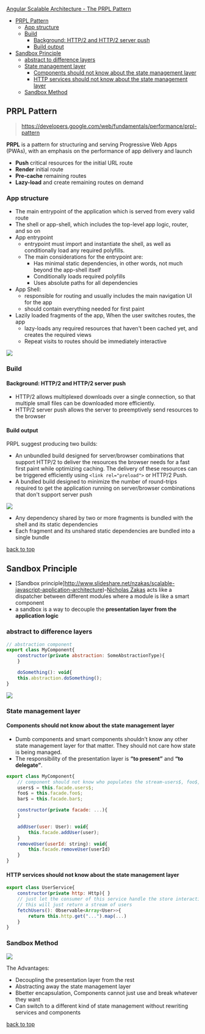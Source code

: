 [Angular Scalable Architecture - The PRPL Pattern](#top)
- [PRPL Pattern](#prpl-pattern)
  - [App structure](#app-structure)
  - [Build](#build)
    - [Background: HTTP/2 and HTTP/2 server push](#background-http2-and-http2-server-push)
    - [Build output](#build-output)
- [Sandbox Principle](#sandbox-principle)
  - [abstract to difference layers](#abstract-to-difference-layers)
  - [State management layer](#state-management-layer)
    - [Components should not know about the state management layer](#components-should-not-know-about-the-state-management-layer)
    - [HTTP services should not know about the state management layer](#http-services-should-not-know-about-the-state-management-layer)
  - [Sandbox Method](#sandbox-method)

## PRPL Pattern

> https://developers.google.com/web/fundamentals/performance/prpl-pattern

**PRPL** is a pattern for structuring and serving Progressive Web Apps (PWAs), with an emphasis on the performance of app delivery and launch

- **Push** critical resources for the initial URL route
- **Render** initial route
- **Pre-cache** remaining routes
- **Lazy-load** and create remaining routes on demand

### App structure

- The main entrypoint of the application which is served from every valid route
- The shell or app-shell, which includes the top-level app logic, router, and so on
- App entrypoint
  - entrypoint must import and instantiate the shell, as well as conditionally load any required polyfills.
  - The main considerations for the entrypoint are:
    - Has minimal static dependencies, in other words, not much beyond the app-shell itself
    - Conditionally loads required polyfills
    - Uses absolute paths for all dependencies
- App Shell:
  - responsible for routing and usually includes the main navigation UI for the app
  - should contain everything needed for first paint
- Lazily loaded fragments of the app, When the user switches routes, the app
  - lazy-loads any required resources that haven't been cached yet, and creates the required views
  - Repeat visits to routes should be immediately interactive

![](https://i.imgur.com/pNM5MP3.png)


### Build

#### Background: HTTP/2 and HTTP/2 server push

- HTTP/2 allows multiplexed downloads over a single connection, so that multiple small files can be downloaded more efficiently.
- HTTP/2 server push allows the server to preemptively send resources to the browser

#### Build output

PRPL suggest producing two builds:

- An unbundled build designed for server/browser combinations that support HTTP/2 to deliver the resources the browser needs for a fast first paint while optimizing caching. The delivery of these resources can be triggered efficiently using `<link rel="preload">` or HTTP/2 Push.
- A bundled build designed to minimize the number of round-trips required to get the application running on server/browser combinations that don't support server push

![](https://i.imgur.com/wG7vfKj.png)

- Any dependency shared by two or more fragments is bundled with the shell and its static dependencies
- Each fragment and its unshared static dependencies are bundled into a single bundle

[back to top](#top)

## Sandbox Principle

- [Sandbox principle]http://www.slideshare.net/nzakas/scalable-javascript-application-architecture)-[Nicholas Zakas](https://twitter.com/slicknet) acts like a dispatcher between different modules where a module is like a smart component
- a sandbox is a way to decouple the **presentation layer from the application logic**

### abstract to difference layers

```javascript
// abstraction component
export class MyComponent{
	constructor(private abstraction: SomeAbstractionType){
	}

	doSomething(): void{
	this.abstraction.doSomething();
}
```

![](https://i.imgur.com/gnFSMgR.png)

### State management layer

#### Components should not know about the state management layer

- Dumb components and smart components shouldn’t know any other state management layer for that matter. They should not care how state is being managed.
- The responsibility of the presentation layer is **“to present”** and **“to delegate”**.

```javascript
export class MyComponent{
    // component should not know who populates the stream-users$, foo$, bar$
	users$ = this.facade.users$;
	foo$ = this.facade.foo$;
	bar$ = this.facade.bar$;

	constructor(private facade: ...){
	}

	addUser(user: User): void{
		this.facade.addUser(user);
	}
	removeUser(userId: string): void{
		this.facade.removeUser(userId)
	}
}
```

#### HTTP services should not know about the state management layer

```javascript
export class UserService{
	constructor(private http: Http){ }
	// just let the consumer of this service handle the store interaction
	// this will just return a stream of users
	fetchUsers(): Observable<Array<User>>{
		return this.http.get("...").map(...)
	}
}
```

### Sandbox Method

![](https://i.imgur.com/EDEtZxJ.png)

The Advantages:

- Decoupling the presentation layer from the rest
- Abstracting away the state management layer
- Bbetter encapsulation, Components cannot just use and break whatever they want
- Can switch to a different kind of state management without rewriting services and components

[back to top](#top)
